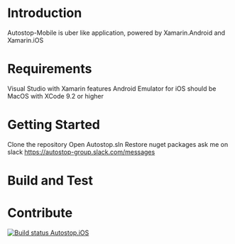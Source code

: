 # Introduction
Autostop-Mobile is uber like application, powered by Xamarin.Android and Xamarin.iOS 

# Requirements
Visual Studio with Xamarin features
Android Emulator
for iOS should be MacOS with XCode 9.2 or higher

# Getting Started
Clone the repository
Open Autostop.sln
Restore nuget packages
ask me on slack https://autostop-group.slack.com/messages 

# Build and Test


# Contribute


[![Build status Autostop.iOS](https://build.appcenter.ms/v0.1/apps/ae6a9ac3-5895-4853-9f4c-08d4c8fb0c07/branches/master/badge)](https://appcenter.ms)
